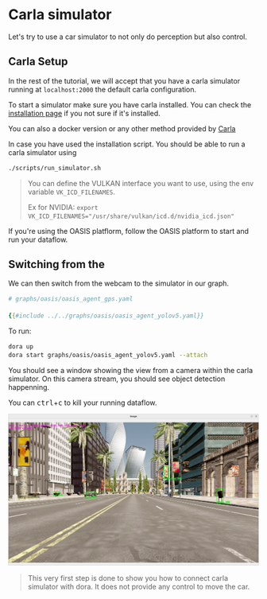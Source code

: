 # Carla simulator

Let's try to use a car simulator to not only do perception but also control.

## Carla Setup

In the rest of the tutorial, we will accept that you have a carla simulator running at `localhost:2000` the default carla configuration.

To start a simulator make sure you have carla installed. You can check the [installation page](./installation.md) if you not sure if it's installed.

You can also a docker version or any other method provided by [Carla](https://carla.org/)

In case you have used the installation script. You should be able to run a carla simulator using 

```bash
./scripts/run_simulator.sh
```
> You can define the VULKAN interface you want to use, using the env variable `VK_ICD_FILENAMES`. 
> 
> Ex for NVIDIA: `export VK_ICD_FILENAMES="/usr/share/vulkan/icd.d/nvidia_icd.json"`

If you're using the OASIS platflorm, follow the OASIS platform to start and run your dataflow.

## Switching from the 

We can then switch from the webcam to the simulator in our graph.

```yaml
# graphs/oasis/oasis_agent_gps.yaml

{{#include ../../graphs/oasis/oasis_agent_yolov5.yaml}}
```

To run:

```bash
dora up
dora start graphs/oasis/oasis_agent_yolov5.yaml --attach
```

You should see a window showing the view from a camera within the carla simulator. On this camera stream, you should see object detection happenning.

You can <kbd>ctrl</kbd>+<kbd>c</kbd> to kill your running 
dataflow.

<p align="center">
    <img src="./yolov5.png" width="800">
</p>

> This very first step is done to show you how to connect carla simulator with dora. It does not provide any control to move the car.